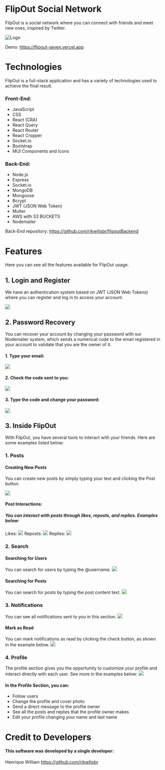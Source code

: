 # FlipOut Social Network

FlipOut is a social network where you can connect with friends and meet new ones, inspired by Twitter.

![Logo](https://i.imgur.com/58Gz0IS.png)

Demo: https://flipout-seven.vercel.app

# Technologies
FlipOut is a full-stack application and has a variety of technologies used to achieve the final result.

### Front-End:
- JavaScript
- CSS
- React (CRA)
- React Query
- React Router
- React Cropper
- Socket.io
- Bootstrap
- MUI Components and Icons

### Back-End:
- Node.js
- Express
- Socket.io
- MongoDB
- Mongoose
- Bcrypt
- JWT (JSON Web Token)
- Multer
- AWS with S3 BUCKETS
- Nodemailer

Back-End repository: https://github.com/rikwilisbr/flipoutBackend

# Features
Here you can see all the features available for FlipOut usage.

## 1. Login and Register
We have an authentication system based on JWT (JSON Web Tokens) where you can register and log in to access your account.

![](https://i.imgur.com/ANv8LOa.png)

## 2. Password Recovery
You can recover your account by changing your password with our Nodemailer system, which sends a numerical code to the email registered in your account to validate that you are the owner of it.

#### 1. Type your email:
![](https://i.imgur.com/cBsYi0C.png)

#### 2. Check the code sent to you:
![](https://i.imgur.com/dguCqFn.png)

#### 3. Type the code and change your password:
![](https://i.imgur.com/oWBHcCb.png)

## 3. Inside FlipOut
With FlipOut, you have several tools to interact with your friends. Here are some examples listed below:

### 1. Posts
#### Creating New Posts
You can create new posts by simply typing your text and clicking the Post button.

![](https://i.imgur.com/uKrk3gF.gif)

#### Post Interactions:
##### You can interact with posts through likes, reposts, and replies. Examples below:
Likes:
![](https://i.imgur.com/dlcTLPo.gif)
Reposts:
![](https://i.imgur.com/Xdc1Opw.gif)
Replies:
![](https://i.imgur.com/d7pBupP.gif)

### 2. Search
#### Searching for Users
You can search for users by typing the @username.
![](https://i.imgur.com/Meg6RMu.gif)

#### Searching for Posts
You can search for posts by typing the post content text.
![](https://i.imgur.com/D8xw8Sl.gif)

### 3. Notifications
You can see all notifications sent to you in this section.
![](https://i.imgur.com/3mGUAln.png)

#### Mark as Read
You can mark notifications as read by clicking the check button, as shown in the example below.
![](https://i.imgur.com/VvEXiUS.gif)

### 4. Profile
The profile section gives you the opportunity to customize your profile and interact directly with each user. See more in the examples below:
![](https://i.imgur.com/qJdVXm2.png)

#### In the Profile Section, you can:
- Follow users
- Change the profile and cover photo
- Send a direct message to the profile owner
- See all the posts and replies that the profile owner makes
- Edit your profile changing your name and last name


# Credit to Developers
#### This software was developed by a single developer:
Henrique William https://github.com/rikwilisbr
